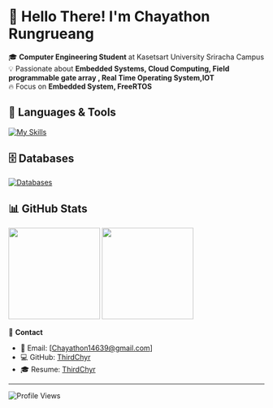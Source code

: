 # 👋 Hello There! I'm **Chayathon Rungrueang**  

🎓 **Computer Engineering Student** at Kasetsart University Sriracha Campus  
💡 Passionate about **Embedded Systems, Cloud Computing, Field programmable gate array , Real Time Operating System,IOT**  
🔥 Focus on **Embedded System, FreeRTOS**
  

## 🚀 **Languages & Tools**
[![My Skills](https://skillicons.dev/icons?i=c,cpp,ts,javascript,arduino,docker,postman,py,anaconda,ubuntu,linux,raspberrypi,azure&perline=7)](https://skill-icons-builder.vercel.app/)


## 🗄 **Databases**
[![Databases](https://skillicons.dev/icons?i=mongodb,mysql)](https://skillicons.dev)

## 📊 **GitHub Stats**
<p align="left">
  <img height="180em" src="https://github-readme-stats.vercel.app/api?username=ThirdChyr&show_icons=true&theme=tokyonight&hide_border=true" />
  <img height="180em" src="https://github-readme-stats.vercel.app/api/top-langs/?username=ThirdChyr&layout=compact&theme=tokyonight&hide_border=true" />
</p>

🔗 **Contact**  
- 📧 Email: [Chayathon14639@gmail.com]  
- 💻 GitHub: [ThirdChyr](https://github.com/ThirdChyr)  
- 🎓 Resume: [ThirdChyr](https://www.canva.com/design/DAGxjusihs0/hpJEAYW7o77UCYyJinpxqg/edit?utm_content=DAGxjusihs0&utm_campaign=designshare&utm_medium=link2&utm_source=sharebutton)
---
![Profile Views](https://komarev.com/ghpvc/?username=ThirdChyr&color=blue)
